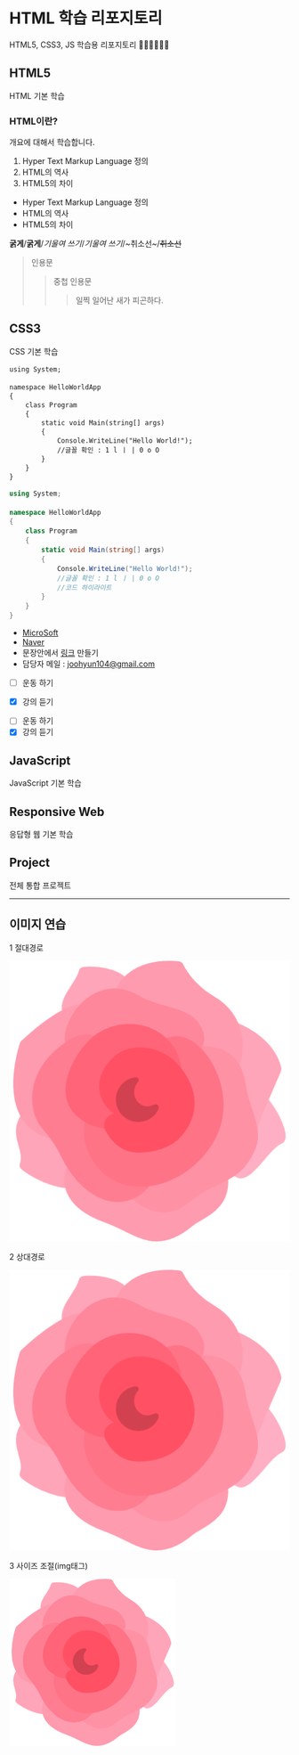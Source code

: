 # HTML 학습 리포지토리
HTML5, CSS3, JS 학습용 리포지토리
🚗🚓🚕🚙🚌🚐

## HTML5
HTML 기본 학습

### HTML이란?
개요에 대해서 학습합니다.
1. Hyper Text Markup Language 정의
2. HTML의 역사
3. HTML5의 차이

- Hyper Text Markup Language 정의
- HTML의 역사
- HTML5의 차이

__굵게__/**굵게**/_기울여 쓰기_/*기울여 쓰기*/~취소선~/~~취소선~~

> 인용문
>> 중첩 인용문
>>> 일찍 일어난 새가 피곤하다.

## CSS3
CSS 기본 학습

```
using System;

namespace HelloWorldApp
{
    class Program
    {
        static void Main(string[] args)
        {
            Console.WriteLine("Hello World!");
            //글꼴 확인 : 1 l ㅣ | 0 o O
        }
    }
}

```

```c#
using System;

namespace HelloWorldApp
{
    class Program
    {
        static void Main(string[] args)
        {
            Console.WriteLine("Hello World!");
            //글꼴 확인 : 1 l ㅣ | 0 o O
            //코드 하이라이트
        }
    }
}

```

- [MicroSoft](https://www.microsoft.com)
- [Naver](https://www.naver.com)
- 문장안에서 [링크](https://www.google.com "GOOGLE") 만들기
- 담당자 메일 : <joohyun104@gmail.com>


- [ ] 운동 하기

- [x] 강의 듣기

* [ ] 운동 하기
* [x] 강의 듣기

## JavaScript
JavaScript 기본 학습

## Responsive Web
응답형 웹 기본 학습

## Project
전체 통합 프로젝트

---------------------------------------------------------
## 이미지 연습
1 절대경로

![이미지연습](https://github.com/joohy97/StudyHTML/blob/main/ref_images/rose.png "절대경로")

2 상대경로

![이미지연습](/ref_images/rose.png "상대경로")

3 사이즈 조절(img태그)

<img src="https://github.com/joohy97/StudyHTML/blob/main/ref_images/rose.png" width="300" title="절대경로" alt="이미지연습" />
